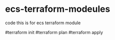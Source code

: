 # ecs-terraform-modeules
code
this is for ecs terraform module 

#terraform init
#terraform plan 
#terraform apply 
